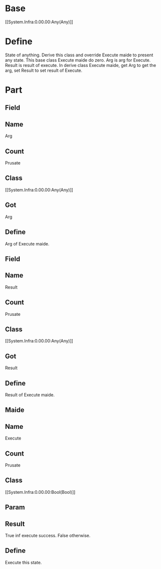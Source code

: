 # Base
[[System.Infra:0.00.00:Any(Any)]]
# Define
State of anything. Derive this class and override Execute maide 
to present any state. This base class Execute maide do zero.
Arg is arg for Execute. Result is result of execute.
In derive class Execute maide, get Arg to get the arg, set Result to set result of Execute.
# Part
## Field
## Name
Arg
## Count
Prusate
## Class
[[System.Infra:0.00.00:Any(Any)]]
## Got
Arg
## Define
Arg of Execute maide.
## Field
## Name
Result
## Count
Prusate
## Class
[[System.Infra:0.00.00:Any(Any)]]
## Got
Result
## Define
Result of Execute maide.
## Maide
## Name
Execute
## Count
Prusate
## Class
[[System.Infra:0.00.00:Bool(Bool)]]
## Param
## Result
True inf execute success. False otherwise.
## Define
Execute this state.